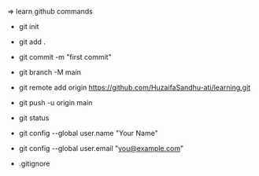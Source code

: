 => learn github commands
 
- git init
- git add  .
- git commit -m "first commit"
- git branch -M main
- git remote add origin https://github.com/HuzaifaSandhu-ati/learning.git
- git push -u origin main
- git status

- git config --global user.name "Your Name"
- git config --global user.email "you@example.com"
- .gitignore 